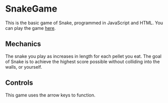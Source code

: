 # SnakeGame
This is the basic game of Snake, programmed in JavaScript and HTML. You can play the game [here](https://zatch3301.github.io/SnakeGame/).

## Mechanics
The snake you play as increases in length for each pellet you eat. The goal of Snake is to achieve the highest score possible without colliding into the walls, or yourself.

## Controls
This game uses the arrow keys to function.

